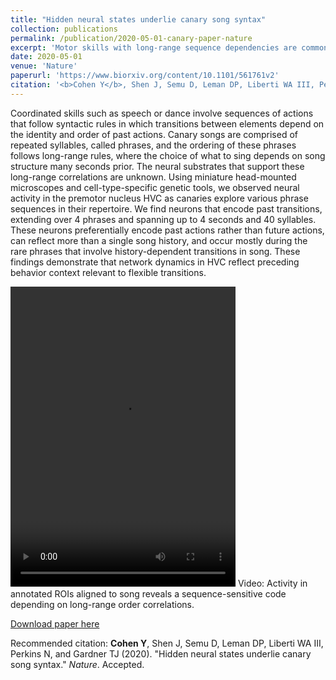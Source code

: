 ```yaml
---
title: "Hidden neural states underlie canary song syntax"
collection: publications
permalink: /publication/2020-05-01-canary-paper-nature
excerpt: 'Motor skills with long-range sequence dependencies are common in complex behaviors, with speech the richest example. In general, the neural mechanisms underlying long-range motor sequence dependencies are unknown. Using miniaturized head-mounterd fluorescence microscopes and genetic tools I revealed coding of such memory-dependent syntactic properties in singing canaries.'
date: 2020-05-01
venue: 'Nature'
paperurl: 'https://www.biorxiv.org/content/10.1101/561761v2'
citation: '<b>Cohen Y</b>, Shen J, Semu D, Leman DP, Liberti WA III, Perkins N, and Gardner TJ (2020). &quot;Hidden neural states underlie canary song syntax.&quot; <i>Nature</i>. Accepted.'
---
```

Coordinated skills such as speech or dance involve sequences of actions that follow syntactic rules in which transitions between elements depend on the identity and order of past actions. Canary songs are comprised of repeated syllables, called phrases, and the ordering of these phrases follows long-range rules, where the choice of what to sing depends on song structure many seconds prior. The neural substrates that support these long-range correlations are unknown. Using miniature head-mounted microscopes and cell-type-specific genetic tools, we observed neural activity in the premotor nucleus HVC as canaries explore various phrase sequences in their repertoire. We find neurons that encode past transitions, extending over 4 phrases and spanning up to 4 seconds and 40 syllables. These neurons preferentially encode past actions rather than future actions, can reflect more than a single song history, and occur mostly during the rare phrases that involve history-dependent transitions in song. These findings demonstrate that network dynamics in HVC reflect preceding behavior context relevant to flexible transitions.     

<video width="360" height="480" controls> 
  <source src="/files/CanaryVid2.mp4" type="video/mp4">
Your browser does not support the video tag.</video>
Video:  Activity in annotated ROIs aligned to song reveals a sequence-sensitive code depending on long-range order correlations.

[Download paper here](https://www.biorxiv.org/content/10.1101/561761v2)

Recommended citation: <b>Cohen Y</b>, Shen J, Semu D, Leman DP, Liberti WA III, Perkins N, and Gardner TJ (2020). "Hidden neural states underlie canary song syntax." <i>Nature</i>. Accepted.
